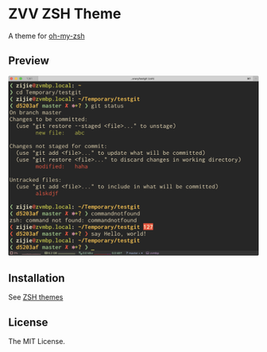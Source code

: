 # ZVV ZSH Theme

A theme for [oh-my-zsh](https://ohmyz.sh)

## Preview

![preview](https://github.com/zijievv/zvv-zsh-theme/blob/master/preview.jpg)

## Installation 

See [ZSH themes](https://github.com/ohmyzsh/ohmyzsh#themes)

## License

The MIT License.
